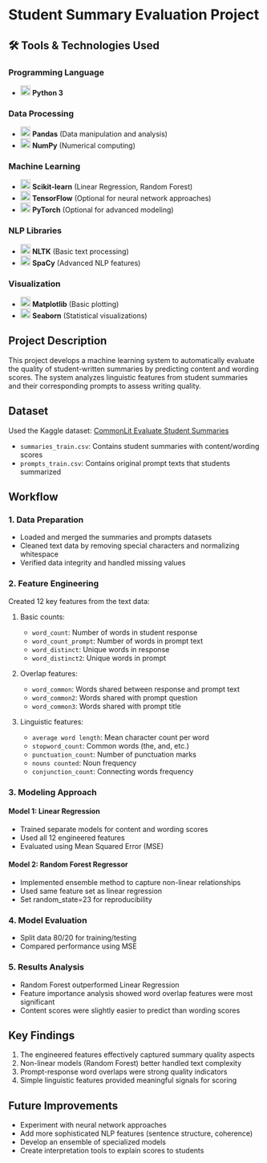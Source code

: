 # Student Summary Evaluation Project
## 🛠️ Tools & Technologies Used

### Programming Language
- <img src="https://img.shields.io/badge/Python-3776AB?logo=python&logoColor=white" height="20"> **Python 3**

### Data Processing
- <img src="https://img.shields.io/badge/Pandas-150458?logo=pandas&logoColor=white" height="20"> **Pandas** (Data manipulation and analysis)
- <img src="https://img.shields.io/badge/NumPy-013243?logo=numpy&logoColor=white" height="20"> **NumPy** (Numerical computing)

### Machine Learning
- <img src="https://img.shields.io/badge/scikit--learn-F7931E?logo=scikit-learn&logoColor=white" height="20"> **Scikit-learn** (Linear Regression, Random Forest)
- <img src="https://img.shields.io/badge/TensorFlow-FF6F00?logo=tensorflow&logoColor=white" height="20"> **TensorFlow** (Optional for neural network approaches)
- <img src="https://img.shields.io/badge/PyTorch-EE4C2C?logo=pytorch&logoColor=white" height="20"> **PyTorch** (Optional for advanced modeling)

### NLP Libraries
- <img src="https://img.shields.io/badge/NLTK-008000?logo=python&logoColor=white" height="20"> **NLTK** (Basic text processing)
- <img src="https://img.shields.io/badge/SpaCy-09A3D5?logo=spacy&logoColor=white" height="20"> **SpaCy** (Advanced NLP features)

### Visualization
- <img src="https://img.shields.io/badge/Matplotlib-11557C?logo=python&logoColor=white" height="20"> **Matplotlib** (Basic plotting)
- <img src="https://img.shields.io/badge/Seaborn-5B8AC6?logo=python&logoColor=white" height="20"> **Seaborn** (Statistical visualizations)

## Project Description
This project develops a machine learning system to automatically evaluate the quality of student-written summaries by predicting content and wording scores. The system analyzes linguistic features from student summaries and their corresponding prompts to assess writing quality.

## Dataset
Used the Kaggle dataset: [CommonLit Evaluate Student Summaries](https://www.kaggle.com/competitions/commonlit-evaluate-student-summaries)
- `summaries_train.csv`: Contains student summaries with content/wording scores
- `prompts_train.csv`: Contains original prompt texts that students summarized

## Workflow

### 1. Data Preparation
- Loaded and merged the summaries and prompts datasets
- Cleaned text data by removing special characters and normalizing whitespace
- Verified data integrity and handled missing values

### 2. Feature Engineering
Created 12 key features from the text data:
1. Basic counts:
   - `word_count`: Number of words in student response
   - `word_count_prompt`: Number of words in prompt text
   - `word_distinct`: Unique words in response
   - `word_distinct2`: Unique words in prompt

2. Overlap features:
   - `word_common`: Words shared between response and prompt text
   - `word_common2`: Words shared with prompt question
   - `word_common3`: Words shared with prompt title

3. Linguistic features:
   - `average word length`: Mean character count per word
   - `stopword_count`: Common words (the, and, etc.)
   - `punctuation_count`: Number of punctuation marks
   - `nouns counted`: Noun frequency
   - `conjunction_count`: Connecting words frequency

### 3. Modeling Approach

#### Model 1: Linear Regression
- Trained separate models for content and wording scores
- Used all 12 engineered features
- Evaluated using Mean Squared Error (MSE)

#### Model 2: Random Forest Regressor
- Implemented ensemble method to capture non-linear relationships
- Used same feature set as linear regression
- Set random_state=23 for reproducibility

### 4. Model Evaluation
- Split data 80/20 for training/testing
- Compared performance using MSE

### 5. Results Analysis
- Random Forest outperformed Linear Regression
- Feature importance analysis showed word overlap features were most significant
- Content scores were slightly easier to predict than wording scores

## Key Findings
1. The engineered features effectively captured summary quality aspects
2. Non-linear models (Random Forest) better handled text complexity
3. Prompt-response word overlaps were strong quality indicators
4. Simple linguistic features provided meaningful signals for scoring

## Future Improvements
- Experiment with neural network approaches
- Add more sophisticated NLP features (sentence structure, coherence)
- Develop an ensemble of specialized models
- Create interpretation tools to explain scores to students
